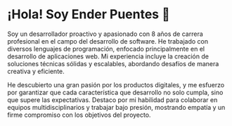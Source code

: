 # ¡Hola! Soy Ender Puentes 👾

Soy un desarrollador proactivo y apasionado con 8 años de carrera profesional en el campo del desarrollo de software. He trabajado con diversos lenguajes de programación, enfocado principalmente en el desarrollo de aplicaciones web. Mi experiencia incluye la creación de soluciones técnicas sólidas y escalables, abordando desafíos de manera creativa y eficiente.

He descubierto una gran pasión por los productos digitales, y me esfuerzo por garantizar que cada característica que desarrollo no solo cumpla, sino que supere las expectativas. Destaco por mi habilidad para colaborar en equipos multidisciplinarios y trabajar bajo presión, mostrando empatía y un firme compromiso con los objetivos del proyecto.
